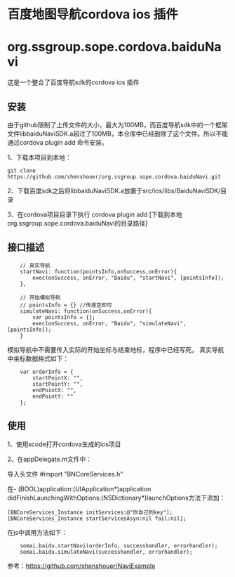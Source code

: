 # 百度地图导航cordova ios 插件
# org.ssgroup.sope.cordova.baiduNavi

这是一个整合了百度导航sdk的cordova ios 插件

## 安装

由于github限制了上传文件的大小，最大为100MB，而百度导航sdk中的一个框架文件libbaiduNaviSDK.a超过了100MB，本仓库中已经删除了这个文件。所以不能通过cordova plugin add 命令安装。

1、下载本项目到本地：
	
	git clone https://github.com/shenshouer/org.ssgroup.sope.cordova.baiduNavi.git

2、下载百度sdk之后将libbaiduNaviSDK.a放置于src/ios/libs/BaiduNaviSDK/目录

3、在cordova项目目录下执行 cordova plugin add [下载到本地org.ssgroup.sope.cordova.baiduNavi的目录路径]


## 接口描述
		// 真实导航
		startNavi: function(pointsInfo,onSuccess,onError){
        	exec(onSuccess, onError, "Baidu", "startNavi", [pointsInfo]);
    	},

    	// 开始模拟导航
    	// pointsInfo = {} //传递空即可
    	simulateNavi: function(onSuccess,onError){
        	var pointsInfo = {};
        	exec(onSuccess, onError, "Baidu", "simulateNavi", [pointsInfo]);
    	}
模拟导航中不需要传入实际的开始坐标与结束地标，程序中已经写死。
真实导航中坐标数据格式如下：

		var orderInfo = {
			startPointX: "",
			startPointY: "",
			endPointX: "",
			endPointY: ""
		};


## 使用
	
1、使用xcode打开cordova生成的ios项目

2、在appDelegate.m文件中：

导入头文件
	#import "BNCoreServices.h"

在- (BOOL)application:(UIApplication*)application didFinishLaunchingWithOptions:(NSDictionary*)launchOptions方法下添加：

	[BNCoreServices_Instance initServices:@"你自己的key"];
    [BNCoreServices_Instance startServicesAsyn:nil fail:nil];

在js中调用方法如下：

		somai.baidu.startNavi(orderInfo, successhandler, errorhandler);
    	somai.baidu.simulateNavi(successhandler, errorhandler);

参考：https://github.com/shenshouer/NaviExample